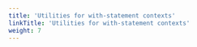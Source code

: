 ```yaml
---
title: 'Utilities for with-statement contexts'
linkTitle: 'Utilities for with-statement contexts'
weight: 7
---
```

